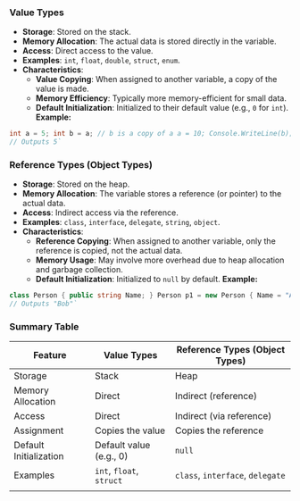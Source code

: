 ### Value Types
- **Storage**: Stored on the stack.
- **Memory Allocation**: The actual data is stored directly in the variable.
- **Access**: Direct access to the value.
- **Examples**: `int`, `float`, `double`, `struct`, `enum`.
- **Characteristics**:
    - **Value Copying**: When assigned to another variable, a copy of the value is made.
    - **Memory Efficiency**: Typically more memory-efficient for small data.
    - **Default Initialization**: Initialized to their default value (e.g., `0` for `int`).
**Example:**
```csharp
int a = 5; int b = a; // b is a copy of a a = 10; Console.WriteLine(b); 
// Outputs 5`
```
### Reference Types (Object Types)
- **Storage**: Stored on the heap.
- **Memory Allocation**: The variable stores a reference (or pointer) to the actual data.
- **Access**: Indirect access via the reference.
- **Examples**: `class`, `interface`, `delegate`, `string`, `object`.
- **Characteristics**:
    - **Reference Copying**: When assigned to another variable, only the reference is copied, not the actual data.
    - **Memory Usage**: May involve more overhead due to heap allocation and garbage collection.
    - **Default Initialization**: Initialized to `null` by default.
**Example:**
```csharp
class Person { public string Name; } Person p1 = new Person { Name = "Alice" }; Person p2 = p1; // p2 references the same object as p1 p1.Name = "Bob"; Console.WriteLine(p2.Name); 
// Outputs "Bob"`
```
### Summary Table

| Feature                | Value Types              | Reference Types (Object Types)   |
| ---------------------- | ------------------------ | -------------------------------- |
| Storage                | Stack                    | Heap                             |
| Memory Allocation      | Direct                   | Indirect (reference)             |
| Access                 | Direct                   | Indirect (via reference)         |
| Assignment             | Copies the value         | Copies the reference             |
| Default Initialization | Default value (e.g., 0)  | `null`                           |
| Examples               | `int`, `float`, `struct` | `class`, `interface`, `delegate` |
|                        |                          |                                  |

